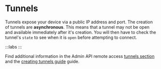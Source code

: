 # Tunnels

Tunnels expose your device via a public IP address and port. The creation of tunnels are **asynchronous**. This means that a tunnel may not be open and available immediately after it's creation. You will then have to check the tunnel's `state` to see when it is `open` before attempting to connect.

:::labs
:::

Find additional information in the Admin API remote access [tunnels section](/admin-api#Tunnels) and the [creating tunnels guide](/platform/guides/creating-tunnels) guide.

